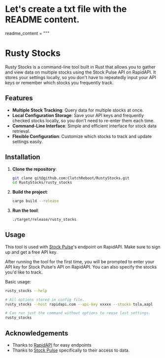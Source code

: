 # Let's create a txt file with the README content.

readme_content = """
# Rusty Stocks

Rusty Stocks is a command-line tool built in Rust that allows you to gather and view data on multiple stocks using the Stock Pulse API on RapidAPI. It stores your settings locally, so you don't have to repeatedly input your API keys or remember which stocks you frequently track.

## Features

- **Multiple Stock Tracking**: Query data for multiple stocks at once.
- **Local Configuration Storage**: Save your API keys and frequently checked stocks locally, so you don't need to re-enter them each time.
- **Command-Line Interface**: Simple and efficient interface for stock data retrieval.
- **Flexible Configuration**: Customize which stocks to track and update settings easily.

## Installation

1. **Clone the repository**:

    ```bash
    git clone git@github.com:ClutchReboot/RustyStocks.git
    cd RustyStocks/rusty_stocks
    ```

2. **Build the project**:

    ```bash
    cargo build --release
    ```

3. **Run the tool**:

    ```bash
    ./target/release/rusty_stocks
    ```

## Usage

This tool is used with [Stock Pulse](https://rapidapi.com/manwilbahaa/api/yahoo-finance127)'s endpoint on RapidAPI.
Make sure to sign up and get a free API key.

After running the tool for the first time, you will be prompted to enter your API key for Stock Pulse's API on RapidAPI. You can also specify the stocks you'd like to track.

Basic usage:

```bash
rusty_stocks --help

# All options stored in config file.
rusty_stocks --host rapidapi.com --api-key xxxxx --stocks tsla,aapl

# Can run just the command without options to reuse last settings.
rusty_stocks
```

## Acknowledgements
- Thanks to [RapidAPI](https://rapidapi.com/hub) for easy endpoints
- Thanks to [Stock Pulse](https://rapidapi.com/manwilbahaa/api/yahoo-finance127) specifically to their access to data.